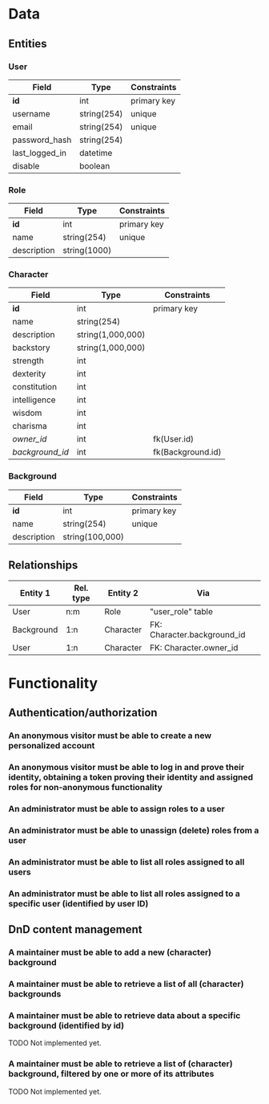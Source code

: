 # Data

## Entities

### User

| Field          | Type        | Constraints |
|----------------|-------------|-------------|
| **id**         | int         | primary key |
| username       | string(254) | unique      |
| email          | string(254) | unique      |
| password_hash  | string(254) |             |
| last_logged_in | datetime    |             |
| disable        | boolean     |             |


### Role

| Field       | Type         | Constraints |
|-------------|--------------|-------------|
| **id**      | int          | primary key |
| name        | string(254)  | unique      |
| description | string(1000) |             |

### Character

| Field           | Type              | Constraints       |
|-----------------|-------------------|-------------------|
| **id**          | int               | primary key       |
| name            | string(254)       |                   |
| description     | string(1,000,000) |                   |
| backstory       | string(1,000,000) |                   |
| strength        | int               |                   |
| dexterity       | int               |                   |
| constitution    | int               |                   |
| intelligence    | int               |                   |
| wisdom          | int               |                   |
| charisma        | int               |                   |
| _owner_id_      | int               | fk(User.id)       |
| _background_id_ | int               | fk(Background.id) |
    
### Background

| Field       | Type            | Constraints |
|-------------|-----------------|-------------|
| **id**      | int             | primary key |
| name        | string(254)     | unique      |
| description | string(100,000) |             |

## Relationships

| Entity 1   | Rel. type | Entity 2  | Via                         |
|------------|-----------|-----------|-----------------------------|
| User       | n:m       | Role      | "user_role" table           |
| Background | 1:n       | Character | FK: Character.background_id |
| User       | 1:n       | Character | FK: Character.owner_id      |

# Functionality

## Authentication/authorization

### An anonymous visitor must be able to create a new personalized account

### An anonymous visitor must be able to log in and prove their identity, obtaining a token proving their identity and assigned roles for non-anonymous functionality

### An administrator must be able to assign roles to a user

### An administrator must be able to unassign (delete) roles from a user

### An administrator must be able to list all roles assigned to all users

### An administrator must be able to list all roles assigned to a specific user (identified by user ID)

## DnD content management

### A maintainer must be able to add a new (character) background

### A maintainer must be able to retrieve a list of all (character) backgrounds

### A maintainer must be able to retrieve data about a specific background (identified by id)

TODO Not implemented yet.

### A maintainer must be able to retrieve a list of (character) background, filtered by one or more of its attributes

TODO Not implemented yet.
